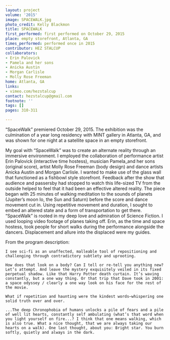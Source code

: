 ```yaml
---
layout: project
volume: '2015'
image: SPACEWALK.jpg
photo_credit: Kelly Blackmon
title: SPACEWALK
first_performed: first performed on October 29, 2015
place: empty storefront, Atlanta, GA
times_performed: performed once in 2015
contributor: HEZ STALCUP
collaborators:
- Erin Palovick
- Pamela and her sons
- Anicka Austin
- Morgan Carlisle
- Molly Rose Freeman
home: Atlanta, GA
links:
- vimeo.com/hezstalcup
contact: hezstalcup@gmail.com
footnote: ''
tags: []
pages: 310-311

---
```


“SpaceWalk” premiered October 29, 2015. The exhibition was the culmination of a year long residency with MINT gallery in Atlanta, GA, and was shown for one night at a satellite space in an empty storefront.

My goal with “SpaceWalk” was to create an alternate reality through an immersive environment. I employed the collaboration of performance artist Erin Palovick (interactive time hostess), musician Pamela_and her sons (original score), artist Molly Rose Freeman (body design) and dance artists Anicka Austin and Morgan Carlisle. I wanted to make use of the glass wall that functioned as a fishbowl style storefront. Feedback after the show that audience and passersby had stopped to watch this life-sized TV from the outside helped to feel that it had been an effective altered reality. The piece began with 25 minutes of walking meditation to the sounds of planets (Jupiter’s moon Io, the Sun and Saturn) before the score and dance movement cut in. Using repetitive movement and duration, I sought to embed an altered state and a form of transportation to get there. “SpaceWalk” is rooted in my deep love and admiration of Science Fiction. I used looping video footage of planes taking off. Erin, as the time and space hostess, took people for short walks during the performance alongside the dancers. Displacement and allure into the displaced were my guides.

From the program description:

	I see sci-fi as an unaffected, malleable tool of repositioning and challenging through contradictory subtlety and uprooting.

	How does that look on a body? Can I tell or re-tell you anything new? Let’s attempt. And leave the mystery exquisitely veiled in its fixed perpetual shadow. Like that Harry Potter death curtain. It’s waving constantly, but a one way thing. Or that trip that Dave took in 2001: a space odyssey / clearly a one way look on his face for the rest of the movie.

	What if repetition and haunting were the kindest words—whispering one solid truth over and over.

	...The deep Chronophobia of humans unlocks a pile of fears and a pile of well lit hearts, constantly self ambulating (what’s that word when you light yourself on fire...? I think that one means walking, which is also true. What a nice thought, that we are always taking our hearts on a walk). One last thought, about you: Bright star. You burn softly, quietly and always in the dark.

